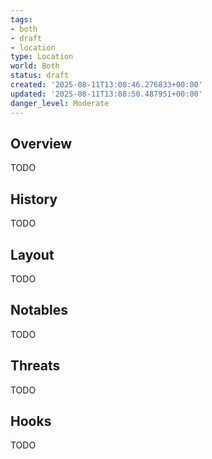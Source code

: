 ```yaml
---
tags:
- both
- draft
- location
type: Location
world: Both
status: draft
created: '2025-08-11T13:08:46.276833+00:00'
updated: '2025-08-11T13:08:50.487951+00:00'
danger_level: Moderate
---
```



## Overview

TODO
## History

TODO
## Layout

TODO
## Notables

TODO
## Threats

TODO
## Hooks

TODO
